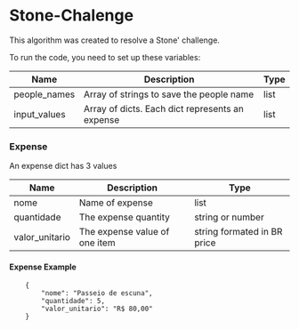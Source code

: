 # Stone-Chalenge

This algorithm was created to resolve a Stone' challenge.

To run the code, you need to set up these variables:

| Name | Description                              | Type |
|---|------------------------------------------|------|
| people_names | Array of strings to save the people name | list |
| input_values | Array of dicts. Each dict represents an expense| list |

### Expense
An expense dict has 3 values

| Name | Description                   | Type                        |
|---|-------------------------------|-----------------------------|
| nome | Name of expense               | list                        |
| quantidade | The expense quantity          | string or number            |
| valor_unitario | The expense value of one item | string formated in BR price |

#### Expense Example
```
    {
        "nome": "Passeio de escuna",
        "quantidade": 5,
        "valor_unitario": "R$ 80,00"
    }
```
